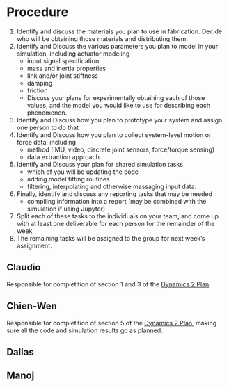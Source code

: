 # Procedure
1. Identify and discuss the materials you plan to use in fabrication. Decide who will be obtaining those materials and distributing them.
1. Identify and Discuss the various parameters you plan to model in your simulation, including
actuator modeling
    * input signal specification
    * mass and inertia properties
    * link and/or joint stiffness
    * damping
    * friction
    * Discuss your plans for experimentally obtaining each of those values, and the model you would like to use for describing each phenomenon.
1. Identify and Discuss how you plan to prototype your system and assign one person to do that
1. Identify and Discuss how you plan to collect system-level motion or force data, including
    * method (IMU, video, discrete joint sensors, force/torque sensing)
    * data extraction approach
1. Identify and Discuss your plan for shared simulation tasks
    * which of you will be updating the code
    * adding model fitting routines
    * filtering, interpolating and otherwise massaging input data.
1. Finally, identify and discuss any reporting tasks that may be needed
    * compiling information into a report (may be combined with the simulation if using Jupyter)
1. Split each of these tasks to the individuals on your team, and come up with at least one deliverable for each person for the remainder of the week
1. The remaining tasks will be assigned to the group for next week’s assignment.

## Claudio

Responsible for completition of section 1 and 3 of the [Dynamics 2 Plan](https://egr557.github.io/assignments/dynamics-ii-plan.html)

## Chien-Wen

Responsible for completition of section 5 of the [Dynamics 2 Plan](https://egr557.github.io/assignments/dynamics-ii-plan.html), making sure all the code and simulation results go as planned.

## Dallas

## Manoj

